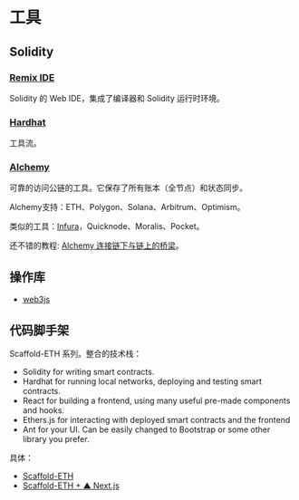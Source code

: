 # 工具
## Solidity
### [Remix IDE](https://remix.ethereum.org/)
Solidity 的 Web IDE，集成了编译器和 Solidity 运行时环境。

### [Hardhat](https://hardhat.org/)
工具流。

### [Alchemy](https://www.alchemy.com/)
可靠的访问公链的工具。它保存了所有账本（全节点）和状态同步。

Alchemy支持：ETH、Polygon、Solana、Arbitrum、Optimism。

类似的工具：[Infura](https://infura.io/zh)，Quicknode、Moralis、Pocket。

还不错的教程: [Alchemy 连接链下与链上的桥梁](https://mp.weixin.qq.com/s/Aij1PUB0IFqrE5gAnQDamQ)。

## 操作库
* [web3js](https://web3js.org/)

## 代码脚手架
Scaffold-ETH 系列。整合的技术栈：
* Solidity for writing smart contracts.
* Hardhat for running local networks, deploying and testing smart contracts.
* React for building a frontend, using many useful pre-made components and hooks.
* Ethers.js for interacting with deployed smart contracts and the frontend
* Ant for your UI. Can be easily changed to Bootstrap or some other library you prefer.

具体：
* [Scaffold-ETH](https://github.com/scaffold-eth/scaffold-eth)
* [Scaffold-ETH + ▲ Next.js](https://github.com/scaffold-eth/scaffold-eth/tree/scaffold-nextjs)